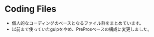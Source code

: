 # Coding Files

* 個人的なコーディングのベースとなるファイル群をまとめています。
* 以前まで使っていたgulpをやめ、PreProsベースの構成に変更しました。

<!--
* package.jsonおよびgulp(gulpfile.js)を使い、Webコーディングに便利なデータを入れています。
* サンプル画像やCSSも入っています。

## 作業の流れ

1. Coding Filesを自分のパソコンにclone（ダウンロード）します。

``git clone https://github.com/blockworks/codingFiles.git``

2. ダウンロードしたディレクトリへ移動します。

``cd codingFiles``

3. gulpの関連ファイルをインストールします。（package.jsonの内容を元に自動でインストールされます）

``npm install``

4. 対象ファイルを監視します。（ブラウザが起動します）

``gulp``


## ファイル構成の説明

* ``gulpfile.js``…gulpプラグインを使用するためのプログラムが記述されています
* ``package.json``…gulp関連ファイルをインストールするための設定ファイルです
* ``readme.md``…このファイルです


## cssディレクトリ、ファイルについて

scssとcssを別ディレクトリにする必要性を感じないため、cssにまとめています。

``style.scss``から``_reset.scss``、``_sp.scss``、``_pc.scss``の順番で読み込み、最終的にstyle.cssにひとまとめにされます。


## jsディレクトリ、ファイルについて

* 個人的によく使うjQueryプラグインを同梱しています。

* jquery.usercode.jsには、個人的によく使うコードを記載しています。不要なコードは削除してください。


## その他

* htmlには、使う可能性のあるコードをすべて記述しています。不要なコードを削除してお使いください。
  -->
